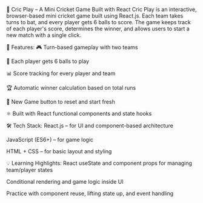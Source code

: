 🏏 Cric Play – A Mini Cricket Game Built with React
Cric Play is an interactive, browser-based mini cricket game built using React.js. Each team takes turns to bat, and every player gets 6 balls to score. The game keeps track of each player's score, determines the winner, and allows users to start a new match with a single click.

🚀 Features:
🎮 Turn-based gameplay with two teams

🏏 Each player gets 6 balls to play

📊 Score tracking for every player and team

🏆 Automatic winner calculation based on total runs

🔁 New Game button to reset and start fresh

⚛️ Built with React functional components and state hooks

🛠️ Tech Stack:
React.js – for UI and component-based architecture

JavaScript (ES6+) – for game logic

HTML + CSS – for basic layout and styling

💡 Learning Highlights:
React useState and component props for managing team/player states

Conditional rendering and game logic inside UI

Practice with component reuse, lifting state up, and event handling

